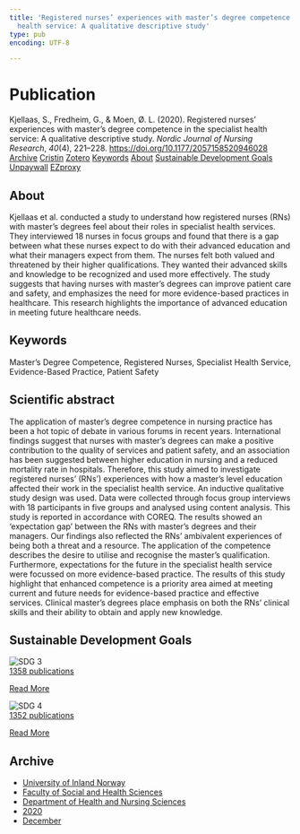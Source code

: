 ```yaml
---
title: 'Registered nurses’ experiences with master’s degree competence in the specialist
  health service: A qualitative descriptive study'
type: pub
encoding: UTF-8

---
```

<h1>Publication</h1>
<article id="csl-bib-container-3QUXLSL3" class="csl-bib-container">
  <div class="csl-bib-body"> <div class="csl-entry">Kjellaas, S., Fredheim, G., &#38; Moen, Ø. L. (2020). Registered nurses’ experiences with master’s degree competence in the specialist health service: A qualitative descriptive study. <i>Nordic Journal of Nursing Research</i>, <i>40</i>(4), 221–228. <a href="https://doi.org/10.1177/2057158520946028">https://doi.org/10.1177/2057158520946028</a></div> </div>
  <div class="csl-bib-buttons">
    <a href="#taxonomy-article-3QUXLSL3" alt="archive" class="csl-bib-button">Archive</a>
    <a href="https://app.cristin.no/results/show.jsf?id=1856158" alt="Cristin" class="csl-bib-button">Cristin</a>
    <a href="http://zotero.org/groups/5881554/items/3QUXLSL3" alt="Zotero" class="csl-bib-button">Zotero</a>
    <a href="#keywords-article-3QUXLSL3" alt="keywords" class="csl-bib-button">Keywords</a>
    <a href="#about-article-3QUXLSL3" alt="about_pub" class="csl-bib-button">About</a>
    <a href="#sdg-article-3QUXLSL3" alt="sdg" class="csl-bib-button">Sustainable Development Goals</a>
    <a href="https://journals.sagepub.com/doi/pdf/10.1177/2057158520946028" alt="Unpaywall" class="csl-bib-button">Unpaywall</a>
    <a href="https://journals.sagepub.com/doi/pdf/10.1177/2057158520946028" alt="EZproxy" class="csl-bib-button">EZproxy</a>
  </div>
  <div id="csl-bib-meta-container-3QUXLSL3"></div>
</article>
<div id="csl-bib-meta-3QUXLSL3" class="csl-bib-meta">
  <article id="about-article-3QUXLSL3" class="about_pub-article">
    <h1>About</h1>
    Kjellaas et al. conducted a study to understand how registered nurses (RNs) with master’s degrees feel about their roles in specialist health services. They interviewed 18 nurses in focus groups and found that there is a gap between what these nurses expect to do with their advanced education and what their managers expect from them. The nurses felt both valued and threatened by their higher qualifications. They wanted their advanced skills and knowledge to be recognized and used more effectively. The study suggests that having nurses with master’s degrees can improve patient care and safety, and emphasizes the need for more evidence-based practices in healthcare. This research highlights the importance of advanced education in meeting future healthcare needs.
  </article>
  <article id="keywords-article-3QUXLSL3" class="keywords-article">
    <h1>Keywords</h1>
    Master’s Degree Competence, Registered Nurses, Specialist Health Service, Evidence-Based Practice, Patient Safety
  </article>
  <article id="abstract-article-3QUXLSL3" class="abstract-article">
    <h1>Scientific abstract</h1>
    The application of master’s degree competence in nursing practice has been a hot topic of debate in various forums in recent years. International findings suggest that nurses with master’s degrees can make a positive contribution to the quality of services and patient safety, and an association has been suggested between higher education in nursing and a reduced mortality rate in hospitals. Therefore, this study aimed to investigate registered nurses’ (RNs’) experiences with how a master’s level education affected their work in the specialist health service. An inductive qualitative study design was used. Data were collected through focus group interviews with 18 participants in five groups and analysed using content analysis. This study is reported in accordance with COREQ. The results showed an ‘expectation gap’ between the RNs with master’s degrees and their managers. Our findings also reflected the RNs’ ambivalent experiences of being both a threat and a resource. The application of the competence describes the desire to utilise and recognise the master’s qualification. Furthermore, expectations for the future in the specialist health service were focussed on more evidence-based practice. The results of this study highlight that enhanced competence is a priority area aimed at meeting current and future needs for evidence-based practice and effective services. Clinical master’s degrees place emphasis on both the RNs’ clinical skills and their ability to obtain and apply new knowledge.
  </article>
  <article id="sdg-article-3QUXLSL3" class="sdg-article">
    <h1>Sustainable Development Goals</h1>
    <div class="sdg-container"><div id="sdg3" class="sdg">
        <img src="{{< params subfolder >}}images/sdg/sdg03_en.png" class="image" alt="SDG 3">
        <div class="sdg-overlay">
          <a href="/en/archive/?key=?sdg=3#archive" class="sdg-publication-count"><span>1358</span> publications</a>
          <p><a href="https://sdgs.un.org/goals/goal3" class="sdg-read-more">Read More</a></p>
        </div>
      </div> <div id="sdg4" class="sdg">
        <img src="{{< params subfolder >}}images/sdg/sdg04_en.png" class="image" alt="SDG 4">
        <div class="sdg-overlay">
          <a href="/en/archive/?key=?sdg=4#archive" class="sdg-publication-count"><span>1352</span> publications</a>
          <p><a href="https://sdgs.un.org/goals/goal4" class="sdg-read-more">Read More</a></p>
        </div>
      </div></div>
  </article>
  <article id="taxonomy-article-3QUXLSL3" class="taxonomy-article">
    <h1>Archive</h1>
    <ul>
      <li>
        <a href="/en/archive/?key=3DCRN523">University of Inland Norway</a>
      </li>
      <li>
        <a href="/en/archive/?key=IDKFS3MX">Faculty of Social and Health Sciences</a>
      </li>
      <li>
        <a href="/en/archive/?key=GTV4ECMZ">Department of Health and Nursing Sciences</a>
      </li>
      <li>
        <a href="/en/archive/?key=LNJIKLR2">2020</a>
      </li>
      <li>
        <a href="/en/archive/?key=8WRHW5N7">December</a>
      </li>
    </ul>
  </article>
</div>
